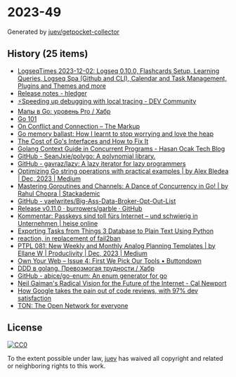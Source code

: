 # 2023-49

Generated by [juev/getpocket-collector](https://github.com/juev/getpocket-collector)

## History (25 items)

- [LogseqTimes 2023-12-02: Logseq 0.10.0, Flashcards Setup, Learning Queries, Logseq Spa (Github and CLI), Calendar and Task Management, Plugins and Themes and more](https://www.logseqtimes.com/logseqtimes-2023-12-02/)
- [Release notes - hledger](https://hledger.org/release-notes.html#2023-12-01-hledger-132)
- [⚡️Speeding up debugging with local tracing - DEV Community](https://dev.to/encore/speeding-up-debugging-with-local-tracing-4199)
- [Мапы в Go: уровень Pro / Хабр](https://habr.com/ru/companies/avito/articles/774618/)
- [Go 101](https://go101.org)
- [On Conflict and Connection – The Markup](https://themarkup.org/hello-world/2023/12/02/on-conflict-and-connection)
- [Go memory ballast: How I learnt to stop worrying and love the heap](https://blog.twitch.tv/en/2019/04/10/go-memory-ballast-how-i-learnt-to-stop-worrying-and-love-the-heap/)
- [The Cost of Go's Interfaces and How to Fix It](https://www.polarsignals.com/blog/posts/2023/11/24/go-interface-devirtualization-and-pgo)
- [Golang Context Guide in Concurrent Programs - Hasan Ocak Tech Blog](https://ocakhasan.github.io/golang-context-complete-guide/)
- [GitHub - SeanJxie/polygo: A polynomial library.](https://github.com/SeanJxie/polygo)
- [GitHub - gavraz/lazy: A lazy iterator for lazy programmers](https://github.com/gavraz/lazy)
- [Optimizing Go string operations with practical examples | by Alex Bledea | Dec, 2023 | Medium](https://medium.com/@ozoniuss/optimizing-go-string-operations-with-practical-examples-83df39b776fb)
- [Mastering Goroutines and Channels: A Dance of Concurrency in Go! | by Rahul Chopra | Stackademic](https://blog.stackademic.com/mastering-goroutines-and-channels-a-dance-of-concurrency-in-go-cf72f3eba78)
- [GitHub - yaelwrites/Big-Ass-Data-Broker-Opt-Out-List](https://github.com/yaelwrites/Big-Ass-Data-Broker-Opt-Out-List)
- [Release v0.11.0 · burrowers/garble · GitHub](https://github.com/burrowers/garble/releases/tag/v0.11.0)
- [Kommentar: Passkeys sind toll fürs Internet – und schwierig in Unternehmen | heise online](https://www.heise.de/meinung/Kommentar-Passkeys-sind-toll-fuers-Internet-und-schwierig-in-Unternehmen-9543202.html)
- [Exporting Tasks from Things 3 Database to Plain Text Using Python](https://plaintextjournal.com/articles/exporting-things-3-plaintext/)
- [reaction, in replacement of fail2ban](https://blog.ppom.me/en-reaction/)
- [PTPL 081: New Weekly and Monthly Analog Planning Templates | by Ellane W | Produclivity | Dec, 2023 | Medium](https://medium.com/produclivity/ptpl-081-new-weekly-and-monthly-analog-planning-templates-a91313a921ae)
- [Own Your Web – Issue 4: First We Pick Our Tools • Buttondown](https://buttondown.email/ownyourweb/archive/issue-04)
- [DDD в golang. Превозмогая трудности / Хабр](https://habr.com/ru/articles/778186/)
- [GitHub - abice/go-enum: An enum generator for go](https://github.com/abice/go-enum)
- [Neil Gaiman's Radical Vision for the Future of the Internet - Cal Newport](https://calnewport.com/neil-gaimans-radical-vision-for-the-future-of-the-internet/)
- [How Google takes the pain out of code reviews, with 97% dev satisfaction](https://engineercodex.substack.com/p/how-google-takes-the-pain-out-of)
- [TON: The Open Network for everyone](https://ton.org)

## License

[![CC0](https://mirrors.creativecommons.org/presskit/buttons/88x31/svg/cc-zero.svg)](https://creativecommons.org/publicdomain/zero/1.0/)

To the extent possible under law, [juev](https://github.com/juev) has waived all copyright and related or neighboring rights to this work.
